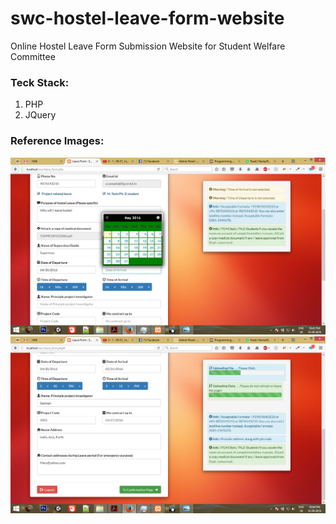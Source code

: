 # swc-hostel-leave-form-website
Online Hostel Leave Form Submission Website for Student Welfare Committee

### Teck Stack:
1. PHP
2. JQuery

### Reference Images:
![Page 1 Designs](https://github.com/pritam001/swc-hostel-leave-form-website/blob/master/README_SCREENSHOTS/screenshots_of_website/Screenshot%20(31).png)
![Page 2 Designs](https://github.com/pritam001/swc-hostel-leave-form-website/blob/master/README_SCREENSHOTS/screenshots_of_website/Screenshot%20(35).png)

